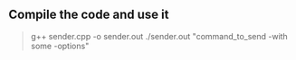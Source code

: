 ## Compile the code and use it

> g++ sender.cpp -o sender.out
> ./sender.out "command_to_send -with some -options"
